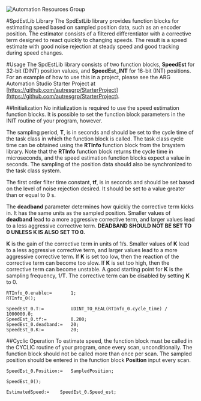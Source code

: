 ![Automation Resources Group](http://automationresourcesgroup.com/images/arglogo254x54.png)

#SpdEstLib Library
The SpdEstLib library provides function blocks for estimating speed based on sampled position data, such as an encoder position. The estimator consists of a filtered differentiator with a corrective term designed to react quickly to changing speeds. The result is a speed estimate with good noise rejection at steady speed and good tracking during speed changes.

#Usage
The SpdEstLib library consists of two function blocks, **SpeedEst** for 32-bit (DINT) position values, and **SpeedEst_INT** for 16-bit (INT) positions. For an example of how to use this in a project, please see the ARG Automation Studio Starter Project at [https://github.com/autresgrp/StarterProject](https://github.com/autresgrp/StarterProject).

##Initialization
No initialization is required to use the speed estimation function blocks. It is possible to set the function block parameters in the INIT routine of your program, however. 

The sampling period, **T**, is in seconds and should be set to the cycle time of the task class in which the function block is called. The task class cycle time can be obtained using the **RTInfo** function block from the brsystem library. Note that the **RTInfo** function block returns the cycle time in microseconds, and the speed estimation function blocks expect a value in seconds. The sampling of the position data should also be synchronized to the task class system. 

The first order filter time constant, **tf**, is in seconds and should be set based on the level of noise rejection desired. It should be set to a value greater than or equal to 0 s.

The **deadband** parameter determines how quickly the corrective term kicks in. It has the same units as the sampled position. Smaller values of **deadband** lead to a more aggressive corrective term, and larger values lead to a less aggressive corrective term. **DEADBAND SHOULD NOT BE SET TO 0 UNLESS K IS ALSO SET TO 0.**

**K** is the gain of the corrective term in units of 1/s. Smaller values of **K** lead to a less aggressive corrective term, and larger values lead to a more aggressive corrective term. If **K** is set too low, then the reaction of the corrective term can become too slow. If **K** is set too high, then the corrective term can become unstable. A good starting point for **K** is the sampling frequency, 1/**T**. The corrective term can be disabled by setting **K** to 0.

	RTInfo_0.enable:=		1;
	RTInfo_0();
	
	SpeedEst_0.T:=			UDINT_TO_REAL(RTInfo_0.cycle_time) / 1000000.0;
	SpeedEst_0.tf:=			0.200;
	SpeedEst_0.deadband:=	20;
	SpeedEst_0.K:=			20;

##Cyclic Operation
To estimate speed, the function block must be called in the CYCLIC routine of your program, once every scan, unconditionally. The function block should not be called more than once per scan. The sampled position should be entered in the function block **Position** input every scan.

	SpeedEst_0.Position:=	SampledPosition;
	
	SpeedEst_0();
	
	EstimatedSpeed:=	SpeedEst_0.Speed_est;